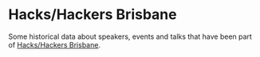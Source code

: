 # Hacks/Hackers Brisbane

Some historical data about speakers, events and talks that have been part of [Hacks/Hackers Brisbane](https://www.meetup.com/Hacks-Hackers-Brisbane/).